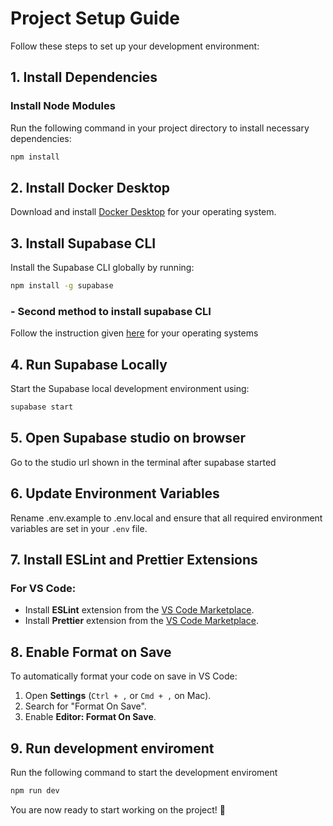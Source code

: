 # Project Setup Guide

Follow these steps to set up your development environment:

## 1. Install Dependencies

### Install Node Modules
Run the following command in your project directory to install necessary dependencies:
```sh
npm install
```

## 2. Install Docker Desktop
Download and install [Docker Desktop](https://www.docker.com/products/docker-desktop/) for your operating system.

## 3. Install Supabase CLI
Install the Supabase CLI globally by running:
```sh
npm install -g supabase
```

### - Second method to install supabase CLI
Follow the instruction given [here](https://supabase.com/docs/guides/local-development/cli/getting-started) for your operating systems

## 4. Run Supabase Locally
Start the Supabase local development environment using:
```sh
supabase start
```
## 5. Open Supabase studio on browser
Go to the studio url shown in the terminal after supabase started

## 6. Update Environment Variables
Rename .env.example to .env.local and ensure that all required environment variables are set in your `.env` file.

## 7. Install ESLint and Prettier Extensions
### For VS Code:
- Install **ESLint** extension from the [VS Code Marketplace](https://marketplace.visualstudio.com/items?itemName=dbaeumer.vscode-eslint).
- Install **Prettier** extension from the [VS Code Marketplace](https://marketplace.visualstudio.com/items?itemName=esbenp.prettier-vscode).

## 8. Enable Format on Save
To automatically format your code on save in VS Code:
1. Open **Settings** (`Ctrl + ,` or `Cmd + ,` on Mac).
2. Search for "Format On Save".
3. Enable **Editor: Format On Save**.

## 9. Run development enviroment
Run the following command to start the development enviroment
``` sh 
npm run dev 
```

You are now ready to start working on the project! 🎉
